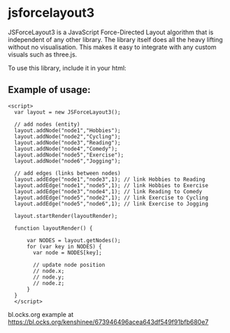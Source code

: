 # jsforcelayout3

JSForceLayout3 is a JavaScript Force-Directed Layout algorithm that is independent of any other library. The library itself does all the heavy lifting without no visualisation. This makes it easy to integrate with any custom visuals such as three.js.

To use this library, include it in your html:


<script type="text/javascript" src="js/jsforcelayout3.js"></script>


## Example of usage:

```
<script>
  var layout = new JSForceLayout3();

  // add nodes (entity)
  layout.addNode("node1","Hobbies");
  layout.addNode("node2","Cycling");
  layout.addNode("node3","Reading");
  layout.addNode("node4","Comedy");
  layout.addNode("node5","Exercise");
  layout.addNode("node6","Jogging");
  
  // add edges (links between nodes)
  layout.addEdge("node1","node3",1); // link Hobbies to Reading
  layout.addEdge("node1","node5",1); // link Hobbies to Exercise
  layout.addEdge("node3","node4",1); // link Reading to Comedy
  layout.addEdge("node5","node2",1); // link Exercise to Cycling
  layout.addEdge("node5","node6",1); // link Exercise to Jogging
  
  layout.startRender(layoutRender);
  
  function layoutRender() {
  
      var NODES = layout.getNodes();
      for (var key in NODES) {
        var node = NODES[key];
        
        // update node position
        // node.x;
        // node.y;
        // node.z;
      }
  }
  </script>
  ```

bl.ocks.org example at https://bl.ocks.org/kenshinee/673946496acea643df549f91bfb680e7
